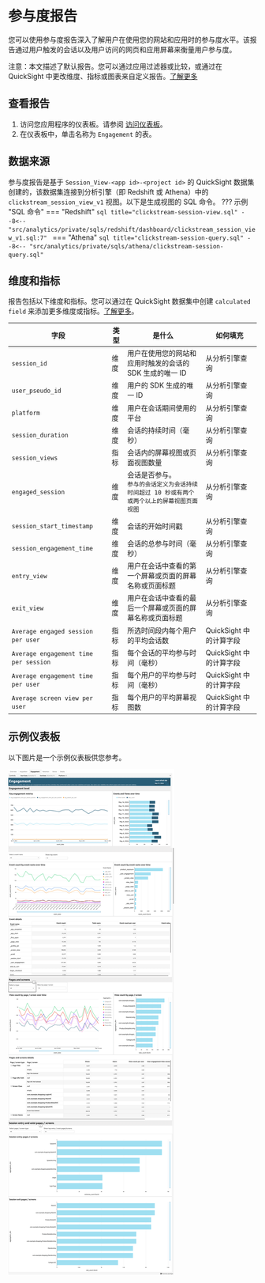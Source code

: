 # 参与度报告
您可以使用参与度报告深入了解用户在使用您的网站和应用时的参与度水平。该报告通过用户触发的会话以及用户访问的网页和应用屏幕来衡量用户参与度。

注意：本文描述了默认报告。您可以通过应用过滤器或比较，或通过在 QuickSight 中更改维度、指标或图表来自定义报告。[了解更多](https://docs.aws.amazon.com/quicksight/latest/user/working-with-visuals.html)

## 查看报告
1. 访问您应用程序的仪表板。请参阅 [访问仪表板](index.md)。
2. 在仪表板中，单击名称为 `Engagement` 的表。

## 数据来源
参与度报告是基于 `Session_View-<app id>-<project id>` 的 QuickSight 数据集创建的，该数据集连接到分析引擎（即 Redshift 或 Athena）中的 `clickstream_session_view_v1` 视图。以下是生成视图的 SQL 命令。
??? 示例 "SQL 命令"
    === "Redshift"
        ```sql title="clickstream-session-view.sql"
        --8<-- "src/analytics/private/sqls/redshift/dashboard/clickstream_session_view_v1.sql:7"
        ```
    === "Athena"
        ```sql title="clickstream-session-query.sql"
        --8<-- "src/analytics/private/sqls/athena/clickstream-session-query.sql"
        ```

## 维度和指标
报告包括以下维度和指标。您可以通过在 QuickSight 数据集中创建 `calculated field` 来添加更多维度或指标。[了解更多](https://docs.aws.amazon.com/quicksight/latest/user/adding-a-calculated-field-analysis.html)。

|字段 | 类型| 是什么 | 如何填充|
|----------|---|---------|--------------------|
|`session_id`| 维度 | 用户在使用您的网站和应用时触发的会话的 SDK 生成的唯一 ID | 从分析引擎查询|
|`user_pseudo_id`| 维度 | 用户的 SDK 生成的唯一 ID  | 从分析引擎查询|
|`platform`| 维度 | 用户在会话期间使用的平台  | 从分析引擎查询|
|`session_duration`| 维度 | 会话的持续时间（毫秒）  | 从分析引擎查询|
|`session_views`| 指标 | 会话内的屏幕视图或页面视图数量  | 从分析引擎查询|
|`engaged_session`| 维度 | 会话是否参与。</br>`参与的会话定义为会话持续时间超过 10 秒或有两个或两个以上的屏幕视图页面视图` | 从分析引擎查询|
|`session_start_timestamp`| 维度 | 会话的开始时间戳  | 从分析引擎查询|
|`session_engagement_time`| 维度 | 会话的总参与时间（毫秒）  | 从分析引擎查询|
|`entry_view`| 维度 | 用户在会话中查看的第一个屏幕或页面的屏幕名称或页面标题  | 从分析引擎查询|
|`exit_view`| 维度 | 用户在会话中查看的最后一个屏幕或页面的屏幕名称或页面标题  | 从分析引擎查询|
|`Average engaged session per user`| 指标 | 所选时间段内每个用户的平均会话数  | QuickSight 中的计算字段|
|`Average engagement time per session`| 指标 | 每个会话的平均参与时间（毫秒）  | QuickSight 中的计算字段|
|`Average engagement time per user`| 指标 | 每个用户的平均参与时间（毫秒）  | QuickSight 中的计算字段|
|`Average screen view per user`| 指标 | 每个用户的平均屏幕视图数  | QuickSight 中的计算字段|

## 示例仪表板
以下图片是一个示例仪表板供您参考。

![参与度仪表板](../../images/analytics/dashboard/engagement.png)
